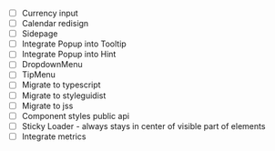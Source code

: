 - [ ] Currency input
- [ ] Calendar redisign
- [ ] Sidepage
- [ ] Integrate Popup into Tooltip
- [ ] Integrate Popup into Hint
- [ ] DropdownMenu
- [ ] TipMenu
- [ ] Migrate to typescript
- [ ] Migrate to styleguidist
- [ ] Migrate to jss
- [ ] Component styles public api
- [ ] Sticky Loader - always stays in center of visible part of elements
- [ ] Integrate metrics
